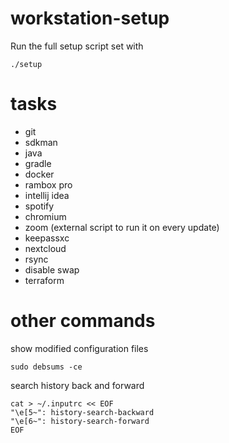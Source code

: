 # workstation-setup

Run the full setup script set with

`./setup`

# tasks

- git
- sdkman
- java
- gradle
- docker
- rambox pro
- intellij idea
- spotify
- chromium
- zoom (external script to run it on every update)
- keepassxc
- nextcloud
- rsync
- disable swap
- terraform

# other commands

show modified configuration files

`sudo debsums -ce`

search history back and forward

```
cat > ~/.inputrc << EOF
"\e[5~": history-search-backward   
"\e[6~": history-search-forward
EOF
```
